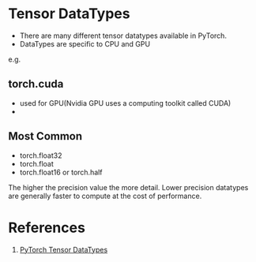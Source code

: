 # Tensor DataTypes
- There are many different tensor datatypes available in PyTorch.
- DataTypes are specific to CPU and GPU

e.g.
## torch.cuda
- used for GPU(Nvidia GPU uses a computing toolkit called CUDA)
- 

## Most Common
- torch.float32
- torch.float
- torch.float16 or torch.half

The higher the precision value the more detail.
Lower precision datatypes are generally faster to compute at the cost of performance.

# References
1. [PyTorch Tensor DataTypes](https://pytorch.org/docs/stable/tensors.html#data-types)
